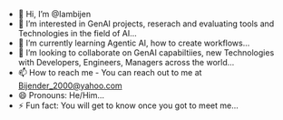 - 👋 Hi, I’m @Iambijen
- 👀 I’m interested in GenAI projects, reserach and evaluating tools and Technologies in the field of AI...
- 🌱 I’m currently learning Agentic AI, how to create workflows...
- 💞️ I’m looking to collaborate on GenAI capabiltiies, new Technologies with Developers, Engineers, Managers across the world...
- 📫 How to reach me - You can reach out to me at Bijender_2000@yahoo.com
- 😄 Pronouns: He/Him...
- ⚡ Fun fact: You will get to know once you got to meet me...

<!---
Iambijen/Iambijen is a ✨ special ✨ repository because its `README.md` (this file) appears on your GitHub profile.
You can click the Preview link to take a look at your changes.
--->
